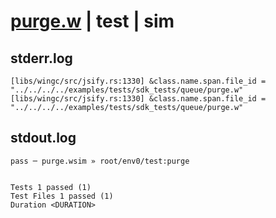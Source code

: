 # [purge.w](../../../../../../examples/tests/sdk_tests/queue/purge.w) | test | sim

## stderr.log
```log
[libs/wingc/src/jsify.rs:1330] &class.name.span.file_id = "../../../../examples/tests/sdk_tests/queue/purge.w"
[libs/wingc/src/jsify.rs:1330] &class.name.span.file_id = "../../../../examples/tests/sdk_tests/queue/purge.w"
```

## stdout.log
```log
pass ─ purge.wsim » root/env0/test:purge
 
 
Tests 1 passed (1)
Test Files 1 passed (1)
Duration <DURATION>
```

